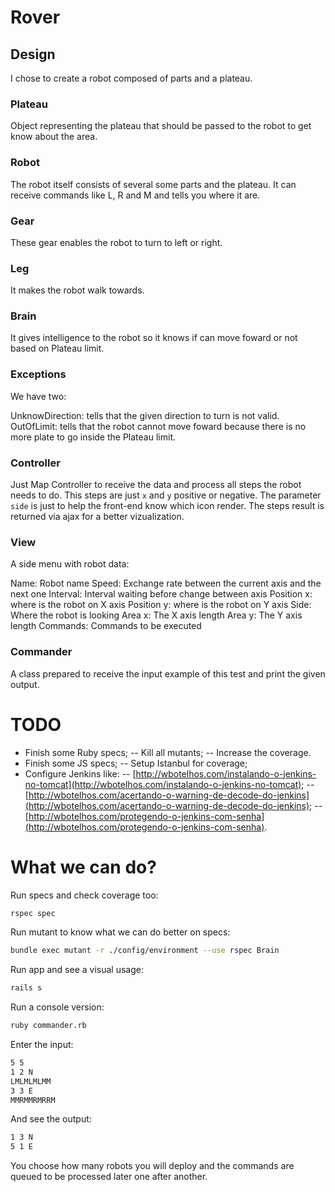 # Rover

## Design

I chose to create a robot composed of parts and a plateau.

### Plateau

Object representing the plateau that should be passed to the robot to get know about the area.

### Robot

The robot itself consists of several some parts and the plateau.
It can receive commands like L, R and M and tells you where it are.

### Gear

These gear enables the robot to turn to left or right.

### Leg

It makes the robot walk towards.

### Brain

It gives intelligence to the robot so it knows if can move foward or not based on Plateau limit.

### Exceptions

We have two:

UnknowDirection: tells that the given direction to turn is not valid.
OutOfLimit: tells that the robot cannot move foward because there is no more plate to go inside the Plateau limit.

### Controller

Just Map Controller to receive the data and process all steps the robot needs to do.
This steps are just `x` and `y` positive or negative.
The parameter `side` is just to help the front-end know which icon render.
The steps result is returned via ajax for a better vizualization.

### View

A side menu with robot data:

Name: Robot name
Speed: Exchange rate between the current axis and the next one
Interval: Interval waiting before change between axis
Position x: where is the robot on X axis
Position y: where is the robot on Y axis
Side: Where the robot is looking
Area x: The X axis length
Area y: The Y axis length
Commands: Commands to be executed

### Commander

A class prepared to receive the input example of this test and print the given output.

# TODO

- Finish some Ruby specs;
-- Kill all mutants;
-- Increase the coverage.
- Finish some JS specs;
-- Setup Istanbul for coverage;
- Configure Jenkins like:
-- [http://wbotelhos.com/instalando-o-jenkins-no-tomcat](http://wbotelhos.com/instalando-o-jenkins-no-tomcat);
-- [http://wbotelhos.com/acertando-o-warning-de-decode-do-jenkins](http://wbotelhos.com/acertando-o-warning-de-decode-do-jenkins);
-- [http://wbotelhos.com/protegendo-o-jenkins-com-senha](http://wbotelhos.com/protegendo-o-jenkins-com-senha).

# What we can do?

Run specs and check coverage too:

```bash
rspec spec
```

Run mutant to know what we can do better on specs:

```bash
bundle exec mutant -r ./config/environment --use rspec Brain
```

Run app and see a visual usage:

```bash
rails s
```

Run a console version:

```bash
ruby commander.rb
```

Enter the input:

```bash
5 5
1 2 N
LMLMLMLMM
3 3 E
MMRMMRMRRM
```

And see the output:

```bash
1 3 N
5 1 E
```

You choose how many robots you will deploy and the commands are queued to be processed later one after another.
